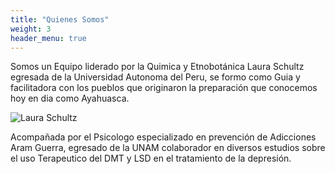 ```yaml
---
title: "Quienes Somos"
weight: 3
header_menu: true
---
```


Somos un Equipo liderado por la Quimica y Etnobotánica Laura Schultz egresada de la Universidad Autonoma del Peru, se formo como Guia y facilitadora con los pueblos que originaron la preparación que conocemos hoy en dia como Ayahuasca.

![Laura Schultz](images/laura2.jpg)

Acompañada por el Psicologo especializado en prevención de Adicciones Aram Guerra, egresado de la UNAM colaborador en diversos estudios sobre el uso Terapeutico del DMT y LSD en el tratamiento de la depresión.
